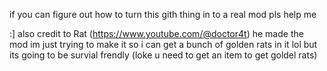 if you can figure out how to turn this gith thing in to a real mod pls help me


:]
also credit to Rat (https://www.youtube.com/@doctor4t) he made the mod im just trying to make it so i can get a bunch of golden rats in it lol
but its going to be survial frendly (loke u need to get an item to get goldel rats)
